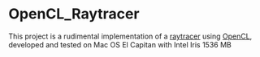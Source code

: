 # OpenCL_Raytracer

This project is a rudimental implementation of a <a href="https://en.wikipedia.org/wiki/Ray_tracing_(graphics)">raytracer</a> using <a href="https://en.wikipedia.org/wiki/OpenCL">OpenCL</a>, developed and tested on Mac OS El Capitan with Intel Iris 1536 MB
